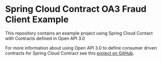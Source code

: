# Spring Cloud Contract OA3 Fraud Client Example

This repository contains an example project using Spring Cloud Contact
with Contracts defined in Open API 3.0

For more information about using Open API 3.0 to define consumer driven 
contracts for Spring Cloud Contract see this [project on GitHub](https://github.com/springframeworkguru/spring-cloud-contract-oa3). 